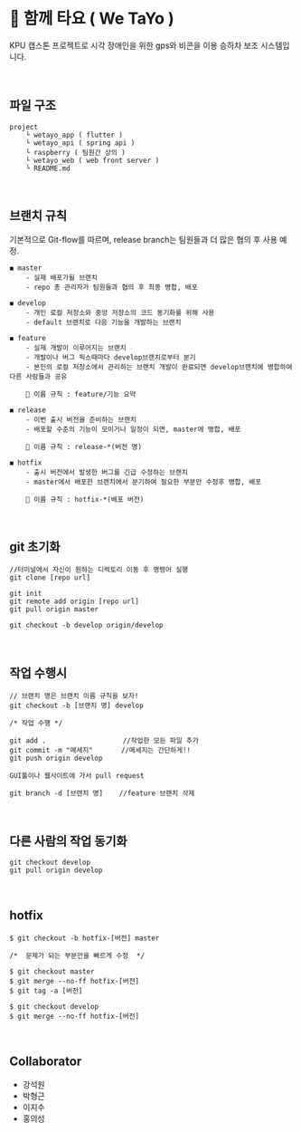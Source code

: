 # 🚌 함께 타요 ( We TaYo )

KPU 캡스톤 프로젝트로 시각 장애인을 위한 gps와 비콘을 이용
승하차 보조 시스템입니다.

<br>

## 파일 구조

```
project
    └ wetayo_app ( flutter )
    └ wetayo_api ( spring api )
    └ raspberry ( 팀원간 상의 )
    └ wetayo_web ( web front server )
    └ README.md
```

<br>

## 브랜치 규칙

기본적으로 Git-flow를 따르며, release branch는 팀원들과 더 많은 협의 후 사용 예정.

```
◼ master
    - 실제 배포가될 브랜치
    - repo 총 관리자가 팀원들과 협의 후 최종 병합, 배포

◼ develop
    - 개인 로컬 저장소와 중앙 저장소의 코드 동기화를 위해 사용
    - default 브랜치로 다음 기능을 개발하는 브랜치

◼ feature
    - 실제 개발이 이루어지는 브랜치
    - 개발이나 버그 픽스때마다 develop브랜치로부터 분기
    - 본인의 로컬 저장소에서 관리하는 브랜치 개발이 완료되면 develop브랜치에 병합하여 다른 사람들과 공유

    🔹 이름 규칙 : feature/기능 요약

◼ release
    - 이번 출시 버전을 준비하는 브랜치
    - 배포할 수준의 기능이 모이거나 일정이 되면, master에 병합, 배포

    🔹 이름 규칙 : release-*(버전 명)

◼ hotfix
    - 출시 버전에서 발생한 버그를 긴급 수정하는 브랜치
    - master에서 배포한 브랜치에서 분기하여 필요한 부분만 수정후 병합, 배포

    🔹 이름 규칙 : hotfix-*(배포 버전)
```

<br>

## git 초기화

```
//터미널에서 자신이 원하는 디렉토리 이동 후 명령어 실행
git clone [repo url]

git init
git remote add origin [repo url]
git pull origin master

git checkout -b develop origin/develop
```

<br>

## 작업 수행시

```
// 브랜치 명은 브랜치 이름 규칙을 보자!
git checkout -b [브랜치 명] develop

/* 작업 수행 */

git add .                   //작업한 모든 파일 추가
git commit -m "메세지"       //메세지는 간단하게!!
git push origin develop

GUI툴이나 웹사이트에 가서 pull request

git branch -d [브랜치 명]    //feature 브랜치 삭제
```

<br>

## 다른 사람의 작업 동기화

```
git checkout develop
git pull origin develop
```

<br>

## hotfix

```
$ git checkout -b hotfix-[버전] master

/*  문제가 되는 부분만을 빠르게 수정  */

$ git checkout master
$ git merge --no-ff hotfix-[버전]
$ git tag -a [버전]

$ git checkout develop
$ git merge --no-ff hotfix-[버전]
```

<br>

## Collaborator

- 강석원
- 박형근
- 이지수
- 홍의성

<br><br>

<br><br>

<br><br>
